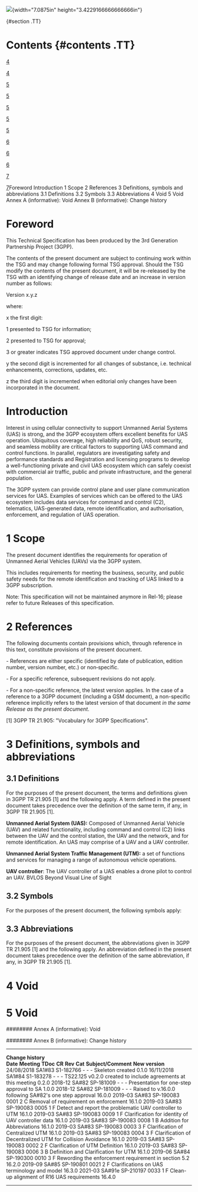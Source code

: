 ![](media/image1.jpeg){width="7.0875in" height="3.4229166666666666in"}

  {#section .TT}

Contents {#contents .TT}
========

[4](#foreword)

[4](#introduction)

[5](#scope)

[5](#references)

[5](#definitions-symbols-and-abbreviations)

[5](#definitions)

[5](#symbols)

[6](#abbreviations)

[6](#void)

[6](#void-1)

[7](#annex-a-informative-void)

[7](#annex-b-informative-change-history)Foreword Introduction 1 Scope 2
References 3 Definitions, symbols and abbreviations 3.1 Definitions 3.2
Symbols 3.3 Abbreviations 4 Void 5 Void Annex A (informative): Void
Annex B (informative): Change history

Foreword
========

This Technical Specification has been produced by the 3rd Generation
Partnership Project (3GPP).

The contents of the present document are subject to continuing work
within the TSG and may change following formal TSG approval. Should the
TSG modify the contents of the present document, it will be re-released
by the TSG with an identifying change of release date and an increase in
version number as follows:

Version x.y.z

where:

x the first digit:

1 presented to TSG for information;

2 presented to TSG for approval;

3 or greater indicates TSG approved document under change control.

y the second digit is incremented for all changes of substance, i.e.
technical enhancements, corrections, updates, etc.

z the third digit is incremented when editorial only changes have been
incorporated in the document.

Introduction
============

Interest in using cellular connectivity to support Unmanned Aerial
Systems (UAS) is strong, and the 3GPP ecosystem offers excellent
benefits for UAS operation. Ubiquitous coverage, high reliability and
QoS, robust security, and seamless mobility are critical factors to
supporting UAS command and control functions. In parallel, regulators
are investigating safety and performance standards and Registration and
licensing programs to develop a well-functioning private and civil UAS
ecosystem which can safely coexist with commercial air traffic, public
and private infrastructure, and the general population.

The 3GPP system can provide control plane and user plane communication
services for UAS. Examples of services which can be offered to the UAS
ecosystem includes data services for command and control (C2),
telematics, UAS-generated data, remote identification, and
authorisation, enforcement, and regulation of UAS operation.

1 Scope
=======

The present document identifies the requirements for operation of
Unmanned Aerial Vehicles (UAVs) via the 3GPP system.

This includes requirements for meeting the business, security, and
public safety needs for the remote identification and tracking of UAS
linked to a 3GPP subscription.

Note: This specification will not be maintained anymore in Rel-16;
please refer to future Releases of this specification.

2 References
============

The following documents contain provisions which, through reference in
this text, constitute provisions of the present document.

\- References are either specific (identified by date of publication,
edition number, version number, etc.) or non‑specific.

\- For a specific reference, subsequent revisions do not apply.

\- For a non-specific reference, the latest version applies. In the case
of a reference to a 3GPP document (including a GSM document), a
non-specific reference implicitly refers to the latest version of that
document *in the same Release as the present document*.

\[1\] 3GPP TR 21.905: \"Vocabulary for 3GPP Specifications\".

3 Definitions, symbols and abbreviations
========================================

3.1 Definitions
---------------

For the purposes of the present document, the terms and definitions
given in 3GPP TR 21.905 \[1\] and the following apply. A term defined in
the present document takes precedence over the definition of the same
term, if any, in 3GPP TR 21.905 \[1\].

**Unmanned Aerial System (UAS):** Composed of Unmanned Aerial Vehicle
(UAV) and related functionality, including command and control (C2)
links between the UAV and the control station, the UAV and the network,
and for remote identification. An UAS may comprise of a UAV and a UAV
controller.

**Unmanned Aerial System Traffic Management (UTM):** a set of functions
and services for managing a range of autonomous vehicle operations.

**UAV controller**: The UAV controller of a UAS enables a drone pilot to
control an UAV. BVLOS Beyond Visual Line of Sight

3.2 Symbols
-----------

For the purposes of the present document, the following symbols apply:

3.3 Abbreviations
-----------------

For the purposes of the present document, the abbreviations given in
3GPP TR 21.905 \[1\] and the following apply. An abbreviation defined in
the present document takes precedence over the definition of the same
abbreviation, if any, in 3GPP TR 21.905 \[1\].

4 Void
======

5 Void 
======

######## Annex A (informative): Void

########  Annex B (informative): Change history

  -------------------- ------------- ----------- -------- --------- --------- --------------------------------------------------------------- -----------------
  **Change history**                                                                                                                          
  **Date**             **Meeting**   **TDoc**    **CR**   **Rev**   **Cat**   **Subject/Comment**                                             **New version**
  24/08/2018           SA1\#83       S1-182766   \-       \-        \-        Skeleton created                                                0.1.0
  16/11/2018           SA1\#84       S1-183278   \-       \-        \-        TS22.125 v0.2.0 created to include agreements at this meeting   0.2.0
  2018-12              SA\#82        SP-181009   \-       \-        \-        Presentation for one-step approval to SA                        1.0.0
  2018-12              SA\#82        SP-181009   \-       \-        \-        Raised to v.16.0.0 following SA\#82's one step approval         16.0.0
  2019-03              SA\#83        SP-190083   0001     2         C         Removal of requirement on enforcement                           16.1.0
  2019-03              SA\#83        SP-190083   0005     1         F         Detect and report the problematic UAV controller to UTM         16.1.0
  2019-03              SA\#83        SP-190083   0009     1         F         Clarification for identity of UAV controller data               16.1.0
  2019-03              SA\#83        SP-190083   0008     1         B         Addition for Abbreviations                                      16.1.0
  2019-03              SA\#83        SP-190083   0003     3         F         Clarification of Centralized UTM                                16.1.0
  2019-03              SA\#83        SP-190083   0004     3         F         Clarification of Decentralized UTM for Collision Avoidance      16.1.0
  2019-03              SA\#83        SP-190083   0002     2         F         Clarification of UTM Definition                                 16.1.0
  2019-03              SA\#83        SP-190083   0006     3         B         Definition and Clarification for UTM                            16.1.0
  2019-06              SA\#84        SP-190300   0010     3         F         Rewording the enforcement requirement in section 5.2            16.2.0
  2019-09              SA\#85        SP-190801   0021     2         F         Clarifications on UAS terminology and model                     16.3.0
  2021-03              SA\#91e       SP-210197   0033     1         F         Clean-up alignment of R16 UAS requirements                      16.4.0
  -------------------- ------------- ----------- -------- --------- --------- --------------------------------------------------------------- -----------------
